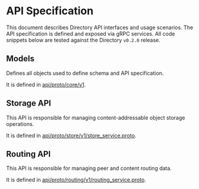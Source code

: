 # API Specification

This document describes Directory API interfaces and usage scenarios.
The API specification is defined and exposed via gRPC services.
All code snippets below are tested against the Directory `v0.2.0` release.

## Models

Defines all objects used to define schema and API specification.

It is defined in [api/proto/core/v1](api/proto/core/v1).

## Storage API

This API is responsible for managing content-addressable object storage operations.

It is defined in [api/proto/store/v1/store_service.proto](api/proto/store/v1/store_service.proto).

## Routing API

This API is responsible for managing peer and content routing data.

It is defined in [api/proto/routing/v1/routing_service.proto](api/proto/routing/v1/routing_service.proto).
